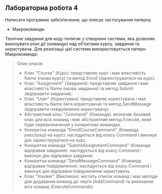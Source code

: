 ## Лабораторна робота 4
Написати програмне забезпечення, що описує застосування патерну
-	Макрокоманди.

Технічне завдання для коду полягає у створенні системи, яка дозволяє виконувати різні дії (команди) над об'єктами курсу, завдання та користувача. Для реалізації цієї системи використовується патерн Макрокоманди.
> Опис класів:
> - Клас "Course" (Курс): представляє курс і має властивість Name (назва курсу) та метод Enroll (зареєструватися на курс).
> - Клас "Assignment" (Завдання): представляє завдання і має властивість Name (назва завдання) та метод Submit (відправити завдання).
> - Клас "User" (Користувач): представляє користувача і має властивість Name (ім'я користувача) та метод SendMessage (відправити повідомлення користувачу).
> - Абстрактний клас "Command" (Команда): визначає базовий клас для всіх команд і має абстрактний метод Execute, який буде перевизначений у конкретних командах.
> - Конкретна команда "EnrollCourseCommand" (Команда реєстрації на курс): наслідується від класу Command і виконує дію зареєструватися на курс.
> - Конкретна команда "SubmitAssignmentCommand" (Команда відправки завдання): наслідується від класу Command і виконує дію відправки завдання.
> - Конкретна команда "SendMessageCommand" (Команда відправки повідомлення): наслідується від класу Command і виконує дію відправки повідомлення користувачу.
> - Клас "Invoker" (Викликач): містить список команд і має методи для додавання команд до черги (AddCommand) та виконання всіх команд (ExecuteCommands).
